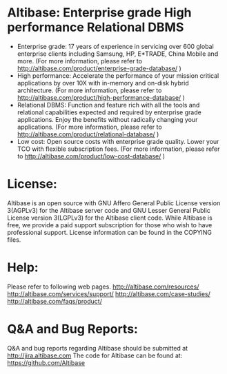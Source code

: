 # Altibase: Enterprise grade High performance Relational DBMS
- Enterprise grade: 17 years of experience in servicing over 600 global enterprise clients including Samsung, HP, E*TRADE, China Mobile and more. (For more information, please refer to http://altibase.com/product/enterprise-grade-database/ )
- High performance: Accelerate the performance of your mission critical applications by over 10X with in-memory and on-disk hybrid architecture. (For more information, please refer to http://altibase.com/product/high-performance-database/ )
- Relational DBMS: Function and feature rich with all the tools and relational capabilities expected and required by enterprise grade applications. Enjoy the benefits without radically changing your applications. (For more information, please refer to http://altibase.com/product/relational-database/ )
- Low cost: Open source costs with enterprise grade quality. Lower your TCO with flexible subscription fees. (For more information, please refer to http://altibase.com/product/low-cost-database/ )

# License:
Altibase is an open source with GNU Affero General Public License version 3(AGPLv3) for the Altibase server code and GNU Lesser General Public License version 3(LGPLv3) for the Altibase client code. 
While Altibase is free, we provide a paid support subscription for those who wish to have professional support.
License information can be found in the COPYING files.

# Help:
Please refer to following web pages.
http://altibase.com/resources/
http://altibase.com/services/support/
http://altibase.com/case-studies/
http://altibase.com/faqs/product/

# Q&A and Bug Reports:
Q&A and bug reports regarding Altibase should be submitted at http://jira.altibase.com
The code for Altibase can be found at: https://github.com/Altibase

